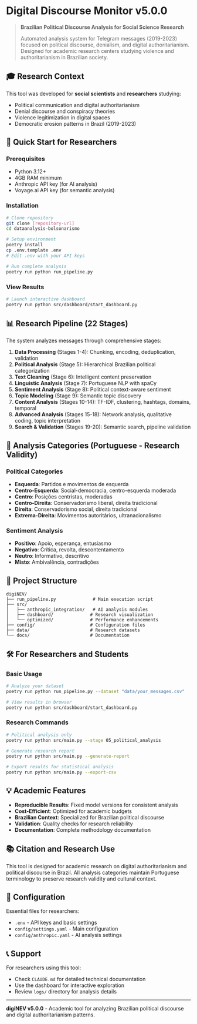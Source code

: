 # Digital Discourse Monitor v5.0.0

> **Brazilian Political Discourse Analysis for Social Science Research**
> 
> Automated analysis system for Telegram messages (2019-2023) focused on political discourse, denialism, and digital authoritarianism. Designed for academic research centers studying violence and authoritarianism in Brazilian society.

## 🎓 Research Context

This tool was developed for **social scientists** and **researchers** studying:
- Political communication and digital authoritarianism
- Denial discourse and conspiracy theories
- Violence legitimization in digital spaces
- Democratic erosion patterns in Brazil (2019-2023)

## 🚀 Quick Start for Researchers

### Prerequisites
- Python 3.12+
- 4GB RAM minimum
- Anthropic API key (for AI analysis)
- Voyage.ai API key (for semantic analysis)

### Installation
```bash
# Clone repository
git clone [repository-url]
cd dataanalysis-bolsonarismo

# Setup environment
poetry install
cp .env.template .env
# Edit .env with your API keys

# Run complete analysis
poetry run python run_pipeline.py
```

### View Results
```bash
# Launch interactive dashboard
poetry run python src/dashboard/start_dashboard.py
```

## 📊 Research Pipeline (22 Stages)

The system analyzes messages through comprehensive stages:

1. **Data Processing** (Stages 1-4): Chunking, encoding, deduplication, validation
2. **Political Analysis** (Stage 5): Hierarchical Brazilian political categorization
3. **Text Cleaning** (Stage 6): Intelligent content preservation
4. **Linguistic Analysis** (Stage 7): Portuguese NLP with spaCy
5. **Sentiment Analysis** (Stage 8): Political context-aware sentiment
6. **Topic Modeling** (Stage 9): Semantic topic discovery
7. **Content Analysis** (Stages 10-14): TF-IDF, clustering, hashtags, domains, temporal
8. **Advanced Analysis** (Stages 15-18): Network analysis, qualitative coding, topic interpretation
9. **Search & Validation** (Stages 19-20): Semantic search, pipeline validation

## 🔬 Analysis Categories (Portuguese - Research Validity)

### Political Categories
- **Esquerda**: Partidos e movimentos de esquerda
- **Centro-Esquerda**: Social-democracia, centro-esquerda moderada
- **Centro**: Posições centristas, moderadas
- **Centro-Direita**: Conservadorismo liberal, direita tradicional
- **Direita**: Conservadorismo social, direita tradicional
- **Extrema-Direita**: Movimentos autoritários, ultranacionalismo

### Sentiment Analysis
- **Positivo**: Apoio, esperança, entusiasmo
- **Negativo**: Crítica, revolta, descontentamento
- **Neutro**: Informativo, descritivo
- **Misto**: Ambivalência, contradições

## 📁 Project Structure

```
digiNEV/
├── run_pipeline.py              # Main execution script
├── src/
│   ├── anthropic_integration/   # AI analysis modules
│   ├── dashboard/              # Research visualization
│   └── optimized/              # Performance enhancements
├── config/                     # Configuration files
├── data/                       # Research datasets
└── docs/                       # Documentation
```

## 🛠️ For Researchers and Students

### Basic Usage
```bash
# Analyze your dataset
poetry run python run_pipeline.py --dataset "data/your_messages.csv"

# View results in browser
poetry run python src/dashboard/start_dashboard.py
```

### Research Commands
```bash
# Political analysis only
poetry run python src/main.py --stage 05_political_analysis

# Generate research report
poetry run python src/main.py --generate-report

# Export results for statistical analysis
poetry run python src/main.py --export-csv
```

## 💡 Academic Features

- **Reproducible Results**: Fixed model versions for consistent analysis
- **Cost-Efficient**: Optimized for academic budgets
- **Brazilian Context**: Specialized for Brazilian political discourse
- **Validation**: Quality checks for research reliability
- **Documentation**: Complete methodology documentation

## 📚 Citation and Research Use

This tool is designed for academic research on digital authoritarianism and political discourse in Brazil. All analysis categories maintain Portuguese terminology to preserve research validity and cultural context.

## 🔧 Configuration

Essential files for researchers:
- `.env` - API keys and basic settings
- `config/settings.yaml` - Main configuration
- `config/anthropic.yaml` - AI analysis settings

## 📞 Support

For researchers using this tool:
- Check `CLAUDE.md` for detailed technical documentation
- Use the dashboard for interactive exploration
- Review `logs/` directory for analysis details

---

**digiNEV v5.0.0** - Academic tool for analyzing Brazilian political discourse and digital authoritarianism patterns.